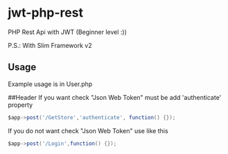 # jwt-php-rest
PHP Rest Api with JWT (Beginner level :))

P.S.: With Slim Framework v2


## Usage
Example usage is in User.php

##Header
If you want check "Json Web Token" must be add 'authenticate' property
```groovy
$app->post('/GetStore','authenticate', function() {});
```

If you do not want check "Json Web Token" use like this
```groovy
$app->post('/Login',function() {});
```
